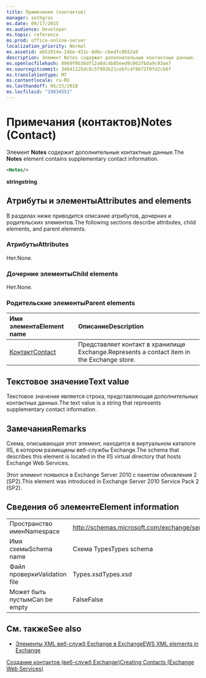 ```yaml
---
title: Примечания (контактов)
manager: sethgros
ms.date: 09/17/2015
ms.audience: Developer
ms.topic: reference
ms.prod: office-online-server
localization_priority: Normal
ms.assetid: e851914a-24be-431c-8d6c-cbedfc0652a9
description: Элемент Notes содержит дополнительные контактные данные.
ms.openlocfilehash: 0969f0b36df12a0dc4b05eed9c062fbda9c93ae7
ms.sourcegitcommit: 34041125dc8c5f993b21cebfc4f8b72f0fd2cb6f
ms.translationtype: MT
ms.contentlocale: ru-RU
ms.lasthandoff: 06/25/2018
ms.locfileid: "19834551"
---
```

# <a name="notes-contact"></a><span data-ttu-id="50476-103">Примечания (контактов)</span><span class="sxs-lookup"><span data-stu-id="50476-103">Notes (Contact)</span></span>

<span data-ttu-id="50476-104">Элемент **Notes** содержит дополнительные контактные данные.</span><span class="sxs-lookup"><span data-stu-id="50476-104">The **Notes** element contains supplementary contact information.</span></span> 
  
```XML
<Notes/>
```

 <span data-ttu-id="50476-105">**string**</span><span class="sxs-lookup"><span data-stu-id="50476-105">**string**</span></span>
## <a name="attributes-and-elements"></a><span data-ttu-id="50476-106">Атрибуты и элементы</span><span class="sxs-lookup"><span data-stu-id="50476-106">Attributes and elements</span></span>

<span data-ttu-id="50476-107">В разделах ниже приводится описание атрибутов, дочерних и родительских элементов.</span><span class="sxs-lookup"><span data-stu-id="50476-107">The following sections describe attributes, child elements, and parent elements.</span></span>
  
### <a name="attributes"></a><span data-ttu-id="50476-108">Атрибуты</span><span class="sxs-lookup"><span data-stu-id="50476-108">Attributes</span></span>

<span data-ttu-id="50476-109">Нет.</span><span class="sxs-lookup"><span data-stu-id="50476-109">None.</span></span>
  
### <a name="child-elements"></a><span data-ttu-id="50476-110">Дочерние элементы</span><span class="sxs-lookup"><span data-stu-id="50476-110">Child elements</span></span>

<span data-ttu-id="50476-111">Нет.</span><span class="sxs-lookup"><span data-stu-id="50476-111">None.</span></span>
  
### <a name="parent-elements"></a><span data-ttu-id="50476-112">Родительские элементы</span><span class="sxs-lookup"><span data-stu-id="50476-112">Parent elements</span></span>

|<span data-ttu-id="50476-113">**Имя элемента**</span><span class="sxs-lookup"><span data-stu-id="50476-113">**Element name**</span></span>|<span data-ttu-id="50476-114">**Описание**</span><span class="sxs-lookup"><span data-stu-id="50476-114">**Description**</span></span>|
|:-----|:-----|
|[<span data-ttu-id="50476-115">Контакт</span><span class="sxs-lookup"><span data-stu-id="50476-115">Contact</span></span>](contact.md) <br/> |<span data-ttu-id="50476-116">Представляет контакт в хранилище Exchange.</span><span class="sxs-lookup"><span data-stu-id="50476-116">Represents a contact item in the Exchange store.</span></span>  <br/> |
   
## <a name="text-value"></a><span data-ttu-id="50476-117">Текстовое значение</span><span class="sxs-lookup"><span data-stu-id="50476-117">Text value</span></span>

<span data-ttu-id="50476-118">Текстовое значение является строка, представляющая дополнительных контактных данных.</span><span class="sxs-lookup"><span data-stu-id="50476-118">The text value is a string that represents supplementary contact information.</span></span>
  
## <a name="remarks"></a><span data-ttu-id="50476-119">Замечания</span><span class="sxs-lookup"><span data-stu-id="50476-119">Remarks</span></span>

<span data-ttu-id="50476-120">Схема, описывающая этот элемент, находится в виртуальном каталоге IIS, в котором размещены веб-службы Exchange.</span><span class="sxs-lookup"><span data-stu-id="50476-120">The schema that describes this element is located in the IIS virtual directory that hosts Exchange Web Services.</span></span>
  
<span data-ttu-id="50476-121">Этот элемент появился в Exchange Server 2010 с пакетом обновления 2 (SP2).</span><span class="sxs-lookup"><span data-stu-id="50476-121">This element was introduced in Exchange Server 2010 Service Pack 2 (SP2).</span></span>
  
## <a name="element-information"></a><span data-ttu-id="50476-122">Сведения об элементе</span><span class="sxs-lookup"><span data-stu-id="50476-122">Element information</span></span>

|||
|:-----|:-----|
|<span data-ttu-id="50476-123">Пространство имен</span><span class="sxs-lookup"><span data-stu-id="50476-123">Namespace</span></span>  <br/> |http://schemas.microsoft.com/exchange/services/2006/types  <br/> |
|<span data-ttu-id="50476-124">Имя схемы</span><span class="sxs-lookup"><span data-stu-id="50476-124">Schema name</span></span>  <br/> |<span data-ttu-id="50476-125">Схема Types</span><span class="sxs-lookup"><span data-stu-id="50476-125">Types schema</span></span>  <br/> |
|<span data-ttu-id="50476-126">Файл проверки</span><span class="sxs-lookup"><span data-stu-id="50476-126">Validation file</span></span>  <br/> |<span data-ttu-id="50476-127">Types.xsd</span><span class="sxs-lookup"><span data-stu-id="50476-127">Types.xsd</span></span>  <br/> |
|<span data-ttu-id="50476-128">Может быть пустым</span><span class="sxs-lookup"><span data-stu-id="50476-128">Can be empty</span></span>  <br/> |<span data-ttu-id="50476-129">False</span><span class="sxs-lookup"><span data-stu-id="50476-129">False</span></span>  <br/> |
   
## <a name="see-also"></a><span data-ttu-id="50476-130">См. также</span><span class="sxs-lookup"><span data-stu-id="50476-130">See also</span></span>



- [<span data-ttu-id="50476-131">Элементы XML веб-служб Exchange в Exchange</span><span class="sxs-lookup"><span data-stu-id="50476-131">EWS XML elements in Exchange</span></span>](ews-xml-elements-in-exchange.md)


[<span data-ttu-id="50476-132">Создание контактов (веб-служб Exchange)</span><span class="sxs-lookup"><span data-stu-id="50476-132">Creating Contacts (Exchange Web Services)</span></span>](http://msdn.microsoft.com/library/4845917e-70d1-481c-bbd7-011ec6571789%28Office.15%29.aspx)

